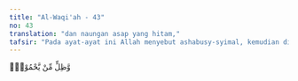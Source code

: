 ```yaml
---
title: "Al-Waqi'ah - 43"
no: 43
translation: "dan naungan asap yang hitam,"
tafsir: "Pada ayat-ayat ini Allah menyebut ashabusy-syimal, kemudian diulang kata-kata itu dalam bentuk pertanyaan dengan maksud mencela. Kemudian diterangkan azab yang akan menimpa mereka yaitu: 1. Angin panas yang bertiup dengan membawa udara yang sangat panas dan menyengat seluruh tubuh. Mereka lari mencari naungan dari asap jahanam. 2. Air yang disediakan untuk minuman mereka bukan air yang sejuk, tetapi air mendidih yang panasnya tidak terhingga. 3. Awan yang ada di atas mereka berupa gumpalan awan, dari asap api neraka yang sangat hitam yang tidak menyejukkan dan tidak menyenangkan. Hal itu sesuai dengan firman Allah: \n\n(Akan dikatakan), \"Pergilah kamu mendapatkan apa (azab) yang dahulu kamu dustakan. Pergilah kamu mendapatkan naungan (asap api neraka) yang mempunyai tiga cabang yang tidak melindungi dan tidak pula menolak nyala api neraka.\" Sungguh, (neraka) itu menyemburkan bunga api (sebesar dan setinggi) istana, seakan-akan iring-iringan unta yang kuning. Celakalah pada hari itu, bagi mereka yang mendustakan (kebenaran). (alMursalat/77: 29-34) \n\nAngin samum yang panas luar biasa dan awan hitam yang juga menambah suasana panas yang sangat luar biasa itulah yang menyebabkan mereka merasa haus dan dahaga yang tidak ada bandingannya dan yang sudah tidak tertahankan lagi, yang memaksa mereka untuk minum sebanyak-banyaknya walaupun air yang diminum itu adalah air yang panas dan mendidih bagaikan lumeran timah dan tembaga. Dengan demikian, semakin bertubi-tubilah penderitaan siksa dan azab yang mereka rasakan."
---
```


وَّظِلٍّ مِّنْ يَّحْمُوْمٍۙ  
